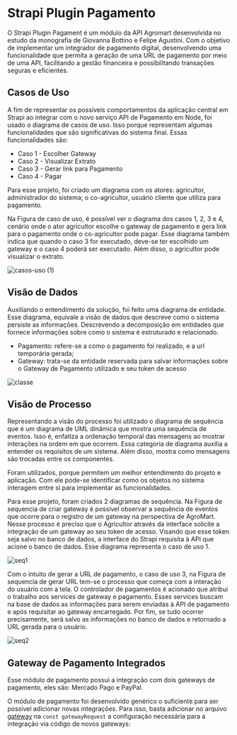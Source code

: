 # Strapi Plugin Pagamento

O Strapi Plugin Pagament é um módulo da API Agromart desenvolvida no estudo da monografia de Giovanna Bottino e Felipe Agustini. Com o objetivo de implementar um integrador de pagamento digital, desenvolvendo uma funcionalidade que permita a geração de uma URL de pagamento por meio de uma API, facilitando a gestão financeira e possibilitando transações seguras e eficientes. 

## Casos de Uso

A fim de representar os possíveis comportamentos da aplicação central em Strapi ao integrar com o novo serviço API de Pagamento em Node, foi usado o diagrama de casos de uso. Isso porque representam algumas funcionalidades que são significativas do sistema final. Essas funcionalidades são:

- Caso 1 - Escolher Gateway
- Caso 2 - Visualizar Extrato
- Caso 3 - Gerar link para Pagamento
- Caso 4 - Pagar

Para esse projeto, foi criado um diagrama com os atores: agricultor, administrador do sistema; o co-agricultor, usuário cliente que utiliza para pagamento. 

Na Figura de caso de uso, é possível ver o diagrama dos casos 1, 2, 3 e 4, cenário onde o ator agricultor escolhe o gateway de pagamento e gera link para o pagamento onde o co-agricultor pode pagar. Esse diagrama também indica que quando o caso 3 for executado, deve-se ter escolhido um gateway e o caso 4 poderá ser executado. Além disso, o agricultor pode visualizar o extrato. 

![casos-uso (1)](https://github.com/AgroMart/api/assets/31159235/00b3c90a-3e31-4285-8303-623bf3be4ca7)

## Visão de Dados

Auxiliando o entendimento da solução, foi feito uma diagrama de entidade. Esse diagrama,  equivale a visão de dados que descreve como o sistema persiste as informações. Descrevendo a decomposição em entidades que fornece informações sobre como o sistema é estruturado e relacionado.

- Pagamento: refere-se a como o pagamento foi realizado, e a url temporária gerada;
- Gateway: trata-se da entidade reservada para salvar informações sobre o Gateway de Pagamento utilizado e seu token de acesso

![classe](https://github.com/AgroMart/api/assets/31159235/e9f56726-a4c1-40cd-8198-ce6a125e8e88)

## Visão de Processo

Representando a visão do processo foi utilizado o diagrama de sequência que é um diagrama de UML dinâmica que mostra uma sequência de eventos. Isso é, enfatiza a ordenação temporal das mensagens ao mostrar interações na ordem em que ocorrem. Essa categoria de diagrama auxilia a entender os requisitos de um sistema. Além disso, mostra como mensagens são trocadas entre os componentes. 

Foram utilizados, porque permitem um melhor entendimento do projeto e aplicação. Com ele pode-se identificar como os objetos no sistema interagem entre si para implementar as funcionalidades.

Para esse projeto, foram criados 2 diagramas de sequência. Na Figura de sequencia de criar gateway é possível observar a sequência de eventos que ocorre para o registro de um gateway na perspectiva de AgroMart. Nesse processo é preciso que o Agricultor através da interface solicite a integração de um gateway ao seu token de acesso. Visando que esse token seja salvo no banco de dados, a interface do Strapi requisita à API que acione o banco de dados. Esse diagrama representa o caso de uso 1.

![seq1](https://github.com/AgroMart/api/assets/31159235/5d52fa63-8325-4dcf-8850-3fbfd0b24638)

Com o intuito de gerar a URL de pagamento, o caso de uso 3, na Figura de sequencia de gerar URL tem-se o processo que começa com a interação do usuário com a tela. O controlador de pagamentos é acionado que atribui o trabalho aos services de gateway e pagamento. Esses services buscam na base de dados as informações para serem enviadas à API de pagamento e após requisitar ao gateway encarregado. Por fim, se tudo ocorrer precisamente, será salvo as informações no banco de dados e retornado a URL gerada para o usuário.

![seq2](https://github.com/AgroMart/api/assets/31159235/cff82811-d73e-457b-99d1-2cbd15948b17)

## Gateway de Pagamento Integrados

Esse módulo de pagamento possui a integração com dois gateways de pagamento, eles são: Mercado Pago e PayPal. 

O módulo de pagamento foi desenvolvido genérico o suficiente para ser possível adicionar novas integrações. Para isso, basta adicionar no arquivo [gateway](https://github.com/AgroMart/api/blob/devel/src/plugins/pagamento/server/utils/gateway.js) na `const gatewayRequest` a configuração necessária para a integração via código de novos gateways: 


